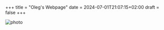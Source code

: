 +++
title = "Oleg's Webpage"
date = 2024-07-01T21:07:15+02:00
draft = false
+++

![photo](/images/photo1.jpg 'Me and my son')
